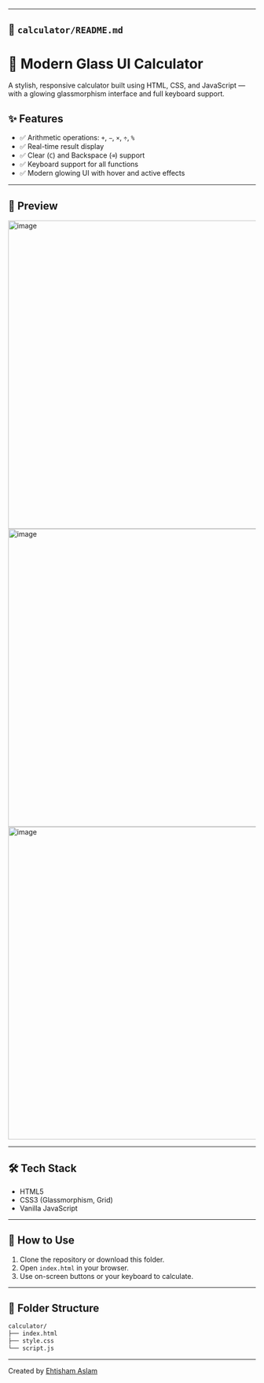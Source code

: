 
---

## 📁 `calculator/README.md`

# 🧮 Modern Glass UI Calculator



A stylish, responsive calculator built using HTML, CSS, and JavaScript — with a glowing glassmorphism interface and full keyboard support.



## ✨ Features

- ✅ Arithmetic operations: `+`, `−`, `×`, `÷`, `%`
- ✅ Real-time result display
- ✅ Clear (`C`) and Backspace (`⌫`) support
- ✅ Keyboard support for all functions
- ✅ Modern glowing UI with hover and active effects

---

## 📸 Preview


<img width="1337" height="626" alt="image" src="https://github.com/user-attachments/assets/d207c8d8-9186-45f6-843c-99a251c58a93" />
<img width="1348" height="605" alt="image" src="https://github.com/user-attachments/assets/616b6ea9-8df9-4ecd-bd57-545390d31c9c" />
<img width="1361" height="635" alt="image" src="https://github.com/user-attachments/assets/2098228e-d831-4b8f-92c6-f90241e652e2" />



---

## 🛠️ Tech Stack

- HTML5
- CSS3 (Glassmorphism, Grid)
- Vanilla JavaScript

---

## 🚀 How to Use

1. Clone the repository or download this folder.
2. Open `index.html` in your browser.
3. Use on-screen buttons or your keyboard to calculate.

---

## 📂 Folder Structure

```bash
calculator/
├── index.html
├── style.css
└── script.js
```

---

Created by [Ehtisham Aslam](https://github.com/ehtishamaslam871)
